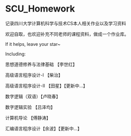 # SCU_Homework
记录四川大学计算机科学与技术CS本人相关作业以及学习资料

欢迎自取，也欢迎补充不同老师的课程资料，做成一个作业库。

If it helps, leave your star~

Including:

思想道德修养与法律基础 【李世红】

高级语言程序设计-Ⅰ 【柴治】

高级语言程序设计-ⅠⅠ 【田星】【更新中...】

数字逻辑（双语）【卢晓春】

数字逻辑实验 【吕泽均】

计算机导论 【傅静涛】

汇编语言程序设计【余波】【更新中...】
